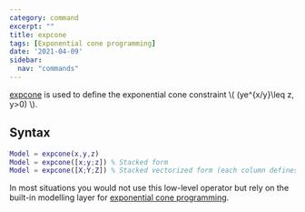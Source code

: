 ```yaml
---
category: command
excerpt: ""
title: expcone
tags: [Exponential cone programming]
date: '2021-04-09'
sidebar:
  nav: "commands"
---
```


[expcone](/command/expcone) is used to define the exponential cone constraint \\(  (ye^{x/y}\leq z, y>0) \\).

## Syntax

````matlab
Model = expcone(x,y,z)
Model = expcone([x;y;z]) % Stacked form
Model = expcone([X;Y;Z]) % Stacked vectorized form (each column defines an exponential cone
````
In most situations you would not use this low-level operator but rely on the built-in modelling layer for [exponential cone programming](/tutorial/exponentialcone/).
